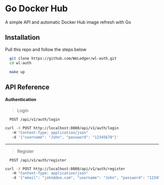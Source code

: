 
# Go Docker Hub

A simple API and automatic Docker Hub image refresh with Go

## Installation

Pull this repo and follow the steps below

```bash
  git clone https://github.com/WeLedger/wl-auth.git
  cd wl-auth
```

```bash
  make up
```

## API Reference

#### Authentication

>Login

```http
  POST /api/v1/auth/login
```

```bash
curl -X POST http://localhost:8080/api/v1/auth/login
   -H "Content-Type: application/json"
   -d '{"username": "John", "password": "12345678"}'  
```

---
>Register

```http
  POST /api/v1/auth/register
```

```bash
curl -X POST http://localhost:8080/api/v1/auth/register
   -H "Content-Type: application/json"
   -d '{"email": "john@doe.com", "username": "John", "password": "12345678"}'  
```